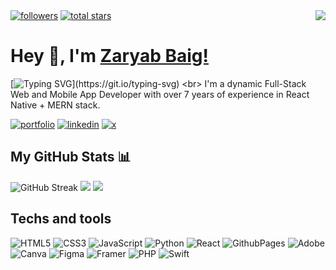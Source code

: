   <a href="https://github.com/ragibalasad?tab=followers">
        <img alt="followers" title="Follow me on Github" src="https://readme-gizmos.vercel.app/github/followers/Mirza-Zaryab?color=236ad3&labelColor=1155ba&style=flat&logo=person-add&label=follow&logoColor=white"/></a>
    <a href="https://github.com/ragibalasad?tab=repositories&sort=stargazers">
        <img alt="total stars" title="Total stars on GitHub" src="https://readme-gizmos.vercel.app/github/stars/Mirza-Zaryab?color=55960c&labelColor=488207&style=flat&logo=star"/></a>
<a href="https://visitcount.itsvg.in">
  <img align=right src="https://visitcount.itsvg.in/api?id=Mirza-Zaryab&label=Profile%20Views&color=1&icon=5&pretty=true" />
</a>
        
<h1> Hey 👋, I'm <a href="https://github.com/Mirza-Zaryab">Zaryab Baig!</a></h1>

[![Typing SVG](https://readme-typing-svg.herokuapp.com?font=Open+Sans&weight=700&size=32&duration=2500&pause=1000&color=4493F8&repeat=true&width=350&height=45&lines=Full-Stack+Web+dev;Mobile+App+dev;7%2B+years+experience.)](https://git.io/typing-svg) <br>
I'm a dynamic Full-Stack Web and Mobile App Developer with over 7 years of experience in React Native + MERN stack.

[![portfolio](https://img.shields.io/badge/my_portfolio-orange?style=for-the-badge&logo=ko-fi&logoColor=white)](https://katherineoelsner.com/) [![linkedin](https://img.shields.io/badge/linkedin-0A66C2?style=for-the-badge&logo=linkedin&logoColor=white)](https://www.linkedin.com/) [![x](https://img.shields.io/badge/X-black?style=for-the-badge&logo=x&logoColor=white)](https://x.com/)

<div>
  <h2>My GitHub Stats 📊</h2>
  <img src="https://streak-stats.demolab.com?user=Mirza-Zaryab&theme=github_dark&hide_border=true&background=000" alt="GitHub Streak" />
  <img src="https://github-readme-stats.vercel.app/api/top-langs/?username=Mirza-Zaryab&layout=compact&show_icons=true&theme=aura&hide_border=true&bg_color=000&langs_count=8">
  <img src="https://github-readme-stats.vercel.app/api?username=Mirza-Zaryab&show_icons=true&theme=aura&hide_border=true&bg_color=000">
</div>

## Techs and tools
![HTML5](https://img.shields.io/badge/html5-%23E34F26.svg?style=for-the-badge&logo=html5&logoColor=white) ![CSS3](https://img.shields.io/badge/css3-%231572B6.svg?style=for-the-badge&logo=css3&logoColor=white) ![JavaScript](https://img.shields.io/badge/javascript-%23323330.svg?style=for-the-badge&logo=javascript&logoColor=%23F7DF1E) ![Python](https://img.shields.io/badge/python-3670A0?style=for-the-badge&logo=python&logoColor=ffdd54) ![React](https://img.shields.io/badge/React-161637?style=for-the-badge&logo=react&logoColor=00e5ff) ![GithubPages](https://img.shields.io/badge/github%20pages-121013?style=for-the-badge&logo=github&logoColor=white) ![Adobe](https://img.shields.io/badge/adobe-%23FF0000.svg?style=for-the-badge&logo=adobe&logoColor=white) ![Canva](https://img.shields.io/badge/Canva-%2300C4CC.svg?style=for-the-badge&logo=Canva&logoColor=white) ![Figma](https://img.shields.io/badge/figma-%23F24E1E.svg?style=for-the-badge&logo=figma&logoColor=white) ![Framer](https://img.shields.io/badge/Framer-black?style=for-the-badge&logo=framer&logoColor=blue) ![PHP](https://img.shields.io/badge/php-%23777BB4.svg?style=for-the-badge&logo=php&logoColor=white) ![Swift](https://img.shields.io/badge/swift-F54A2A?style=for-the-badge&logo=swift&logoColor=white) 

